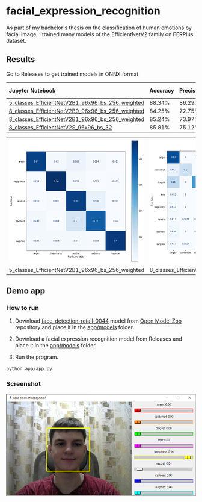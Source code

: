 # facial_expression_recognition
As part of my bachelor's thesis on the classification of human emotions by facial image, I trained many models of the EfficientNetV2 family on FERPlus dataset.  

## Results
Go to Releases to get trained models in ONNX format.  

| Jupyter Notebook                                   | Accuracy | Precision | Recall | F1 Score |
| :------------------------------------------------- | :------- | :-------- | :----- | :------- |
| [5_classes_EfficientNetV2B1_96x96_bs_256_weighted] | 88.34%   | 86.29%    | 87.08% | 86.68%   |
| [8_classes_EfficientNetV2B0_96x96_bs_256_weighted] | 84.25%   | 72.75%    | 68.49% | 70.55%   |
| [8_classes_EfficientNetV2B1_96x96_bs_256_weighted] | 85.24%   | 73.97%    | 68.75% | 71.27%   |
| [8_classes_EfficientNetV2S_96x96_bs_32]            | 85.81%   | 75.12%    | 64.22% | 69.25%   |

<table>
    <tr>
        <td><img src='resources/5_classes_EfficientNetV2B1_96x96_bs_256_weighted.png'></td>
        <td><img src='resources/8_classes_EfficientNetV2B0_96x96_bs_256_weighted.png'></td>
    </tr>
    <tr>
        <td>5_classes_EfficientNetV2B1_96x96_bs_256_weighted</td>
        <td>8_classes_EfficientNetV2B0_96x96_bs_256_weighted</td>
    </tr>
</table>

## Demo app
### How to run
1. Download [face-detection-retail-0044](https://github.com/openvinotoolkit/open_model_zoo/tree/master/models/public/face-detection-retail-0044) model from [Open Model Zoo](https://github.com/openvinotoolkit/open_model_zoo) repository and place it in the [app/models](/app/models/) folder.

2. Download a facial expression recognition model from Releases and place it in the [app/models](/app/models/) folder.

3. Run the program.
```
python app/app.py
```

### Screenshot
![app_window](/resources/app_window.png)

[5_classes_EfficientNetV2B1_96x96_bs_256_weighted]:/notebooks/5_classes_EfficientNetV2B1_96x96_bs_256_weighted.ipynb
[8_classes_EfficientNetV2B0_96x96_bs_256_weighted]:/notebooks/8_classes_EfficientNetV2B0_96x96_bs_256_weighted.ipynb
[8_classes_EfficientNetV2B1_96x96_bs_256_weighted]:/notebooks/8_classes_EfficientNetV2B1_96x96_bs_256_weighted.ipynb
[8_classes_EfficientNetV2S_96x96_bs_32]:/notebooks/8_classes_EfficientNetV2S_96x96_bs_32.ipynb
